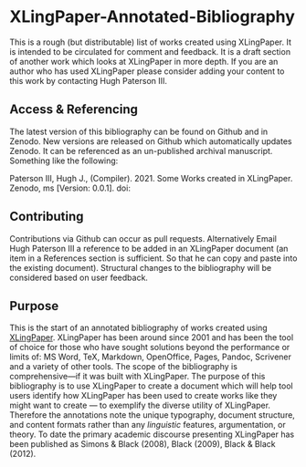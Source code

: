 # XLingPaper-Annotated-Bibliography

This is a rough (but distributable) list of works created using XLingPaper. It is intended to
be circulated for comment and feedback. It is a draft section of another work which looks at
XLingPaper in more depth. If you are an author who has used XLingPaper please consider adding
your content to this work by contacting Hugh Paterson III.

## Access & Referencing

The latest version of this bibliography can be found on Github and in Zenodo. New versions are
released on Github which automatically updates Zenodo. It can be referenced as an un-published
archival manuscript. Something like the following:

Paterson III, Hugh J., (Compiler). 2021. Some Works created in XLingPaper. Zenodo, ms [Version: 0.0.1]. doi:

## Contributing

Contributions via Github can occur as pull requests. Alternatively Email Hugh Paterson III a
reference to be added in an XLingPaper document (an item in a References section is sufficient.
So that he can copy and paste into the existing document). Structural changes to the bibliography
will be considered based on user feedback.

## Purpose

This is the start of an annotated bibliography of works created using [XLingPaper](https://software.sil.org/xlingpaper/). XLingPaper
has been around since 2001 and has been the tool of choice for those who have sought solutions
beyond the performance or limits of: MS Word, TeX, Markdown, OpenOffice, Pages, Pandoc,
Scrivener and a variety of other tools. The scope of the bibliography is comprehensive—if it
was built with XLingPaper. The purpose of this bibliography is to use XLingPaper to create a
document which will help tool users identify how XLingPaper has been used to create works
like they might want to create — to exemplify the diverse utility of XLingPaper. Therefore the
annotations note the unique typography, document structure, and content formats rather than any
_linguistic_ features, argumentation, or theory. To date the primary academic discourse presenting
XLingPaper has been published as Simons & Black (2008), Black (2009), Black & Black (2012).
